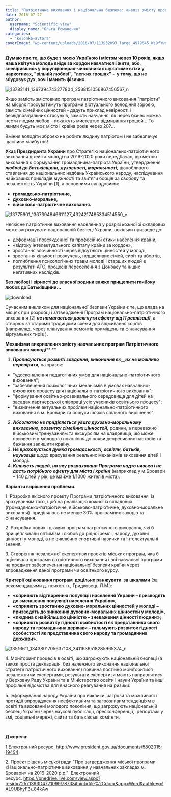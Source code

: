 ```yaml
---
title: "Патріотичне виховання і національна безпека: аналіз змісту проекту Програми та ризиків фінансових зловживань"
date: 2016-07-27
author: 
  username: "Scientific_view"
  display_name: "Ольга Романенко"
categories: 
  - "kolonka-avtora"
coverImage: "wp-content/uploads/2016/07/113932093_large_4979645_Ws9fYwu87Ro_1_.jpg"
---
```


**Думаю про те, що буде з моєю Україною і містом через 10 років, якщо наша квітуча молодь виїде за кордон навчатися і жити, або, зневірившись у корупціонерах-чиновниках шукатиме втіхи у наркотиках, "вільній любові", "легких грошах" -  у тому, що не збудовує дух, хоч і манить фізично.**

![13782141_1367394743277804_2538151056867450567_n](https://mpz.brovary.org/wp-content/uploads/2016/07/13782141_1367394743277804_2538151056867450567_n.jpg)

Якщо замість змістовних програм патріотичного виховання "патріоти" на місцях просуватимуть програми віртуального володіння зброєю, замість сімейних цінностей - дадуть приклад невірності і безвідповідальних стосунків, замість навчання, як через бізнес можна нести людям любов - покажуть мистецтво відмивання грошей... То якими будуть моє місто і країна років через 20?...

Вміння володіти зброєю не робить людину патріотом і не забезпечує щасливе майбутнє!

**Указ Прездидента України** про Стратегію національно-патріотичного виховання дітей та молоді на 2016-2020 роки передбачає, що метою виховання є формування громадянина-патріота України, утвердження _**любові до Батьківщини, духовності, моральності,**_ шанобливого ставлення до національних надбань Українського народу, наслідування найкращих прикладів мужності та звитяги борців за свободу та незалежність України \[1\], а основними складовими:

- **громадсько-патріотичне,**
- **духовно-моральне,**
- **військово-патріотичне виховання.**

![13775901_1367394846611127_4324217485334514550_n](https://mpz.brovary.org/wp-content/uploads/2016/07/13775901_1367394846611127_4324217485334514550_n.jpg)

Неякісне патріотичне виховання населення у розрізі кожної зі складових може загрожувати національній безпеці України, оскільки призведе до:

- деформації повсякденної та професійної етики населення країни,
- «відтоку інтелектуального капіталу країни за кордон»,
- зростання злочинності через відсутність цінностей у молоді,
- зростання кількості розлучень, нещасливих сімей, сиріт та абортів,
- поглиблення психологічних травм молоді і старших людей в результаті АТО, процесів переселення з Донбасу та інших негативних наслідків.

**Без любові і вірності до власної родини важко прищепити глибоку любов до Батьківщини...**

![download](https://mpz.brovary.org/wp-content/uploads/2016/07/download.jpg)

Сучасним викликом для національної безпеки України є те, що влада на місцях при розробці і затвердженні Програм національно-патріотичного виховання \[2\] _**не намагається досягнути ефекту від її реалізації**_, а  створює за старими традиціями схеми для відмивання коштів (наприклад, через планування ремонтів приміщень та фінансування віртуальних тирів ).

**Механізми** **викривлення змісту навчальних програм Патріотичного виховання молоді****:**

1. **_Прописуються розмиті завдання,_ _виконання_ _як__их_ _не можливо перевірити_**_,_ на зразок:

- "удосконалення педагогічних умов для національно-патріотичного виховання";
- "забезпечення психологічних механізмів в умовах навчально-виховного процесу для національно-патріотичного виховання";
- "формування освітньо-розвивального середовища для дітей на засадах партнерської співпраці усіх учасників освітнього процесу";
- "визначення актуальних проблем національно-патріотичного виховання в м. Бровари та пошуки шляхів спільного вирішення".

2. **_Абсолютно не приділяється увага духовно-моральному вихованню, розвитку сімейних цінностей,_** родини, а переважно військовим тренуванням та екскурсіям на кладовища, що може призвести в молодого покоління до появи депресивних настроїв та бажання залишити країну.
3. **_Не враховується думка громадськості, освітян, батьків, науковців_** щодо врахування реальних механізмів виховання дітей і молоді.
4. **_Кількість людей, на яку розрахована Програма надто низька і не дасть потрібного ефекту для міста і країни_** (наприклад у м.Бровари – 140 дітей у рік, це майже 1/1000 жителів міста).

**Варіанти вирішення проблеми.**

1\. Розробка якісного проекту Програми патріотичного виховання  із врахуванням того, щоб на реалізацію кожної із складових (громадянсько-патріотичне, військово-патріотичне, духовно-моральне виховання)  приділялось не менше 30% програмних заходів та фінансування.

2\. Розробка нових і цікавих програм патріотичного виховання, які б прищеплювали оптимізм і любов до рідної землі, народу, духовні цінності у молоді, а не виключно спортивні навички та інтелектуальні знання.

3\. Створення незалежної експертизи проектів міських програм, яка б оцінювала програми патріотичного виховання і всі навчальні програми на предмет забезпечення національної безпеки країни через впровадження даної програми чи освітнього курсу.

**Критерії оцінювання програм  доцільно ранжувати  за шкалами** (за рекомендаціями д. психол. н., Гридковець Л.М.):

- **«сприяють відтворенню популяції населення України – призводять до зменшення популяції населення України»,**
- **«сприяють зростанню духовно-моральних цінностей у молоді – призводять до зниження духовно-моральних цінностей у молоді»,**
- **«людина є найбільшою цінністю – зневаження цінності людини»;**
- **«сприяють розвитку гідності особистості як представника свого народу та громадянина держави – гальмують розвиток гідності особистості як представника свого народу та громадянина держави».**

![13516611_1343801705637108_3411636518285965374_n](https://mpz.brovary.org/wp-content/uploads/2016/07/13516611_1343801705637108_3411636518285965374_n.jpg)

4\. Моніторинг процесів в освіті, що загрожують національній безпеці (а також проста декларація, без належного виконання національної стратегії патріотичного виховання) повинна постійно моніторитися незалежними експертами, результати експертизи мають направлятися у Верховну Раду України та в Міністерство освіти і науки України та інші профільні відомства для вчасного реагування на ризики.

5\. Інформування народу України про виклики, загрози та можливості протидії впровадження неефективним та загрозливим тенденціям в освіті та вихованні молодого покоління, що загрожують національній безпеці України через наукові публікації, пресконференції,  репортажі у змі, соціальні мережі, сайти та батьківські комітети.

 

**Джерела:**

1.Електронний ресурс. http://www.president.gov.ua/documents/5802015-19494

2\. Проект рішень міської ради "Про затвердження міської програми «Національно-патріотичне виховання у навчальних закладах м. Бровари» на 2016-2020 р.р."  Електронний ресурс. https://onedrive.live.com/view.aspx?resid=72571393D4771099!7873&ithint=file%2Cdocx&app=Word&authkey=!AL9UBhyF3\_84kAw
